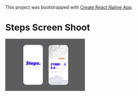 This project was bootstrapped with [Create React Native App](https://github.com/react-community/create-react-native-app).


# Steps Screen Shoot

<img src='public/1111.jpg' width='50%'/>
